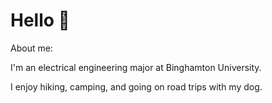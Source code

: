 # Hello 🤖

About me:

I'm an electrical engineering major at Binghamton University. 

I enjoy hiking, camping, and going on road trips with my dog. 
